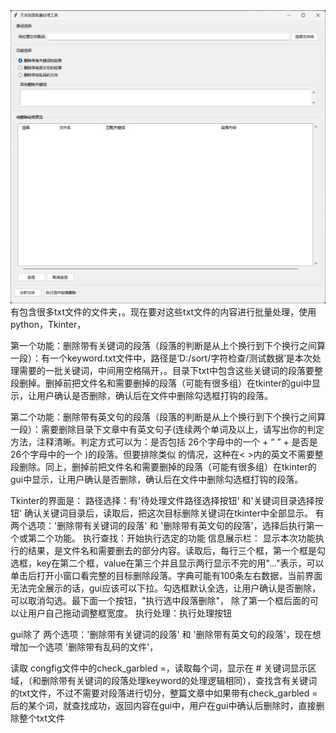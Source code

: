 
<img src="https://github.com/helihua1/screen_txt_gui_tool/blob/main/gui.png" width="700">
有包含很多txt文件的文件夹，。现在要对这些txt文件的内容进行批量处理，使用python，Tkinter，

第一个功能：删除带有关键词的段落（段落的判断是从上个换行到下个换行之间算一段）：有一个keyword.txt文件中，路径是‘D:/sort/字符检查/测试数据’是本次处理需要的一批关键词，中间用空格隔开，。目录下txt中包含这些关键词的段落要整段删掉。删掉前把文件名和需要删掉的段落（可能有很多组）在tkinter的gui中显示，让用户确认是否删除，确认后在文件中删除勾选框打钩的段落。

第二个功能：删除带有英文句的段落（段落的判断是从上个换行到下个换行之间算一段）：需要删除目录下文章中有英文句子(连续两个单词及以上，请写出你的判定方法，注释清晰。判定方式可以为：是否包括 26个字母中的一个 + “ ” + 是否是 26个字母中的一个 )的段落。但要排除类似 <td style="border:1px solid black; padding: 8px;">的情况，这种在< >内的英文不需要整段删除。同上，删掉前把文件名和需要删掉的段落（可能有很多组）在tkinter的gui中显示，让用户确认是否删除，确认后在文件中删除勾选框打钩的段落。

Tkinter的界面是：
路径选择：有'待处理文件路径选择按钮' 和'关键词目录选择按钮'
确认关键词目录后，读取后，把这次目标删除关键词在tkinter中全部显示。
有两个选项：'删除带有关键词的段落' 和 '删除带有英文句的段落'，选择后执行第一个或第二个功能。
执行查找：开始执行选定的功能 
信息展示栏：
显示本次功能执行的结果，是文件名和需要删去的部分内容。读取后，每行三个框，第一个框是勾选框，key在第二个框，value在第三个并且显示两行显示不完的用"..."表示，可以单击后打开小窗口看完整的目标删除段落。字典可能有100条左右数据，当前界面无法完全展示的话，gui应该可以下拉。勾选框默认全选，让用户确认是否删除，可以取消勾选。最下面一个按钮，"执行选中段落删除"，
除了第一个框后面的可以让用户自己拖动调整框宽度。
执行处理：执行处理按钮

gui除了 两个选项：'删除带有关键词的段落' 和 '删除带有英文句的段落'，现在想增加一个选项 '删除带有乱码的文件'，

读取 congfig文件中的check_garbled =，读取每个词，显示在 # 关键词显示区域，（和删除带有关键词的段落处理keyword的处理逻辑相同），查找含有关键词的txt文件，不过不需要对段落进行切分，整篇文章中如果带有check_garbled =后的某个词，就查找成功，返回内容在gui中，用户在gui中确认后删除时，直接删除整个txt文件
